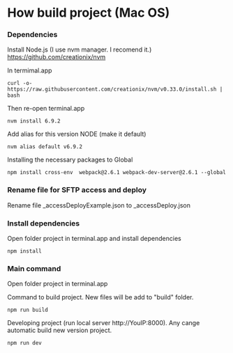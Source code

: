 # How build project (Mac OS)

### Dependencies 
Install Node.js (I use nvm manager. I recomend it.) https://github.com/creationix/nvm

In termimal.app

    curl -o- https://raw.githubusercontent.com/creationix/nvm/v0.33.0/install.sh | bash
Then re-open terminal.app    

    nvm install 6.9.2
    
Add alias for this version NODE (make it default)

    nvm alias default v6.9.2
    
Installing the necessary packages to Global
    
    npm install cross-env  webpack@2.6.1 webpack-dev-server@2.6.1 --global

### Rename file for SFTP access and deploy
Rename file _accessDeployExample.json to _accessDeploy.json

### Install dependencies
Open folder project in terminal.app and install dependencies

    npm install

### Main command
Open folder project in terminal.app

Command to build project. New files will be add to "build" folder.    
    
    npm run build
 
Developing project (run local server http://YouIP:8000). Any cange automatic build new version project.

    npm run dev

